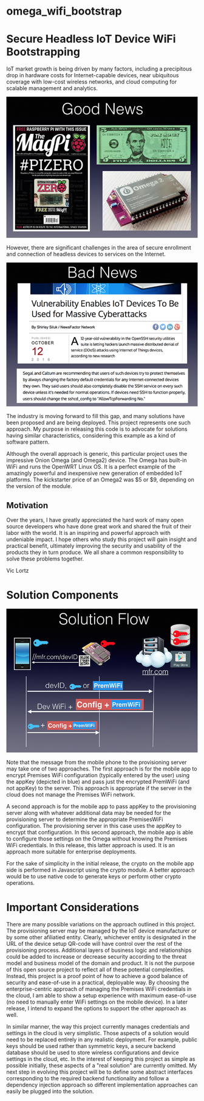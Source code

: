 # omega_wifi_bootstrap

Secure Headless IoT Device WiFi Bootstrapping
=================================

IoT market growth is being driven by many factors, including a precipitous
drop in hardware costs for Internet-capable devices, near ubiquitous
coverage with low-cost wireless networks, and cloud computing for scalable
management and analytics. 

![Solution](./images/GoodNews.png)

However, there are significant challenges in the
area of secure enrollment and connection of headless devices to services
on the Internet. 

![Solution](./images/BadNews.png)

The industry is moving forward to fill this gap, and many
solutions have been proposed and are being deployed. This project represents
one such approach. My purpose in releasing this code is to advocate for
solutions having similar characteristics, considering this example as a
kind of software pattern. 

Although the overall approach is generic, this particular project uses
the impressive Onion Omega (and Omega2) device. The Omega
has built-in WiFi and runs the OpenWRT Linux OS. It is a perfect example
of the amazingly powerful and inexpensive new generation of embedded IoT
platforms. The kickstarter price of an Omega2 was $5 or $9, depending on 
the version of the module.

Motivation
--------------------------------
Over the years, I have greatly appreciated the hard work of many open
source developers who have done great work and shared the fruit of their labor
with the world. It is an inspiring and powerful approach with undeniable
impact. I hope others who study this project will gain insight and practical
benefit, ultimately improving the security and usability of the products they
in turn produce. We all share a common responsibility to solve these problems
together.

Vic Lortz


Solution Components
=================================

![Solution](./images/SolutionFlow.png)


Note that the message from the mobile phone to the provisioning server 
may take one of two approaches. The first approach is for the mobile app to
encrypt Premises WiFi configuration (typically entered by the user)
using the appKey (depicted in blue) 
and pass just the encrypted PremWiFi (and not appKey) to the server. This 
approach is appropriate if the server in the cloud does not manage the
Premises WiFi network. 

A second approach is for the mobile app to pass
appKey to the provisioning server along with whatever additional data
may be needed for the provisioning server to determine the appropriate
PremisesWiFi configuration. The provisioning server in this case uses
the appKey to encrypt that configuration. In this second approach, the
mobile app is able to configure those settings on the Omega without knowing the 
Premises WiFi credentials. In this release, this latter approach is used. It is 
an approach more suitable for enterprise deployments.

For the sake of simplicity in the initial release, the crypto on the mobile
app side is performed in Javascript using the crypto module. A better 
approach would be to use native code to generate keys or perform other
crypto operations. 

Important Considerations
========================

There are many possible variations on the approach outlined in this project.
The provisioning server may be managed by the IoT device manufacturer or by 
some other afiliatied entity. Clearly, whichever entity is designated in the
URL of the device setup QR-code will have control over the rest of the
provisioning process. Additional layers of business logic and
relationships could be added to increase or decrease security according to
the threat model and business model of the domain and product. It is not the
purpose of this open source project to reflect all of these potential
complexities. Instead, this project is a proof point of how to achieve a 
good balance of security and ease-of-use in a practical, deployable way. By 
choosing the enterprise-centric approach of managing the Premises WiFi 
credentials in the cloud, I am able to show a setup experience with 
maximum ease-of-use (no need to manually enter WiFi settings on the mobile
device). In a later release, I intend to expand the options to support the
other approach as well. 

In similar manner, the way this project currently manages credentials and
settings in the cloud is very simplistic. Those aspects of a solution would
need to be replaced entirely in any realistic deployment. For example, public
keys should be used rather than symmetric keys, a secure backend database should
be used to store wireless configurations and device settings in the cloud, 
etc. In the interest of keeping this project as simple as possible initially, 
these aspects of a "real solution" are currently omitted. My next step in 
evolving this project will be to define some abstract interfaces corresponding
to the required backend functionality and follow a dependency injection 
approach so different implementation approaches can easily be plugged into
the solution.


